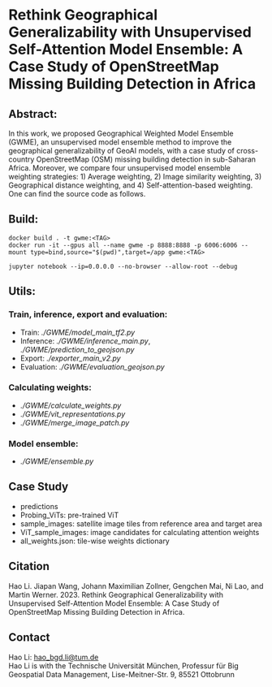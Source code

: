 # Rethink Geographical Generalizability with Unsupervised Self-Attention Model Ensemble: A Case Study of OpenStreetMap Missing Building Detection in Africa

## Abstract:

In this work, we proposed Geographical Weighted Model Ensemble (GWME), an unsupervised model ensemble method to improve the geographical generalizability of GeoAI models, with a case study of cross-country OpenStreetMap (OSM) missing building detection in sub-Saharan Africa. Moreover, we compare four unsupervised model ensemble weighting strategies: 1) Average weighting, 2) Image similarity weighting, 3) Geographical distance weighting, and 4) Self-attention-based weighting. One can find the source code as follows.



## Build:

```
docker build . -t gwme:<TAG>
docker run -it --gpus all --name gwme -p 8888:8888 -p 6006:6006 --mount type=bind,source="$(pwd)",target=/app gwme:<TAG>

jupyter notebook --ip=0.0.0.0 --no-browser --allow-root --debug
```

## Utils:

### Train, inference, export and evaluation:

- Train: *./GWME/model_main_tf2.py*
- Inference: *./GWME/inference_main.py*, *./GWME/prediction_to_geojson.py*
- Export: *./exporter_main_v2.py*
- Evaluation: *./GWME/evaluation_geojson.py*

### Calculating weights:

- *./GWME/calculate_weights.py*
- *./GWME/vit_representations.py*
- *./GWME/merge_image_patch.py*

### Model ensemble:

- *./GWME/ensemble.py*

## Case Study

- predictions
- Probing_ViTs: pre-trained ViT
- sample_images: satellite image tiles from reference area and target area
- ViT_sample_images: image candidates for calculating attention weights
- all_weights.json: tile-wise weights dictionary

## Citation

Hao Li. Jiapan Wang, Johann Maximilian Zollner, Gengchen Mai, Ni Lao, and Martin Werner. 2023. Rethink Geographical Generalizability with Unsupervised Self-Attention Model Ensemble: A Case Study of OpenStreetMap Missing Building Detection in Africa.

## Contact

Hao Li: [hao_bgd.li@tum.de](mailto:hao_bgd.li@tum.de)  
Hao Li is with the Technische Universität München, Professur für Big Geospatial Data Management, Lise-Meitner-Str. 9, 85521 Ottobrunn


